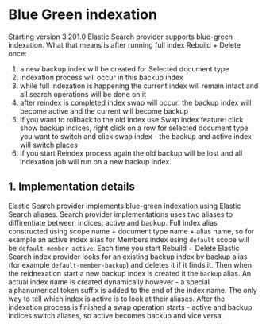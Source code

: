 # Blue Green indexation

Starting version 3.201.0 Elastic Search provider supports blue-green indexation. What that means is after running full index Rebuild + Delete once:
1. a new backup index will be created for Selected document type
2. indexation process will occur in this backup index
3. while full indexation is happening the current index will remain intact and all search operations will be done on it
4. after reindex is completed index swap will occur: the backup index will become active and the current will become backup
5. if you want to rollback to the old index use Swap index feature: click show backup indices, right click on a row for selected document type you want to switch and click swap index - the backup and active index will switch places
6. if you start Reindex process again the old backup will be lost and all indexation job will run on a new backup index.

## 1. Implementation details

Elastic Search provider implements blue-green indexation using Elastic Search aliases. Search provider implementations uses two aliases to diffirentiate between indices: active and backup. Full index alias constructed using scope name + document type name + alias name, so for example an active index alias for Members index using `default` scope will be `default-member-active`.
Each time you start Rebuild + Delete Elastic Search index provider looks for an existing backup index by backup alias (for example `default-member-backup`) and deletes it if it finds it. Then when the reidnexation start a new backup index is created it the `backup` alias. An actual index name is created dynamically however - a special alphanumerical token suffix is added to the end of the index name. The only way to tell which index is active is to look at their aliases. After the indexation process is finished a swap operation starts - active and backup indices switch aliases, so active becomes backup and vice versa.
